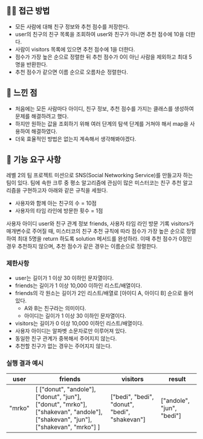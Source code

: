 ## 🤷🏻‍ ️접근 방법
* 모든 사람에 대해 친구 정보와 추천 점수를 저장한다.
* user의 친구의 친구 목록을 조회하여 user와 친구가 아니면 추천 점수에 10을 더한다.
* 사람이 visitors 목록에 있으면 추천 점수에 1을 더한다.
* 점수가 가장 높은 순으로 정렬한 뒤 추천 점수가 0이 아닌 사람을 제외하고 최대 5명을 반환한다.
* 추천 점수가 같으면 이름 순으로 오름차순 정렬한다.

## 💭 느낀 점
* 처음에는 모든 사람마다 아이디, 친구 정보, 추천 점수를 가지는 클래스를 생성하여 문제를 해결하려고 했다.
* 하지만 원하는 값을 조회하기 위해 여러 단계의 탐색 단계를 거쳐야 해서 map을 사용하여 해결하였다.
* 더욱 효율적인 방법은 없는지 계속해서 생각해봐야겠다.

## 🚀 기능 요구 사항

레벨 2의 팀 프로젝트 미션으로 SNS(Social Networking Service)를 만들고자 하는 팀이 있다. 팀에 속한 크루 중 평소 알고리즘에 관심이 많은 미스터코는 친구 추천 알고리즘을 구현하고자 아래와 같은 규칙을 세웠다.

- 사용자와 함께 아는 친구의 수 = 10점 
- 사용자의 타임 라인에 방문한 횟수 = 1점

사용자 아이디 user와 친구 관계 정보 friends, 사용자 타임 라인 방문 기록 visitors가 매개변수로 주어질 때, 미스터코의 친구 추천 규칙에 따라 점수가 가장 높은 순으로 정렬하여 최대 5명을 return 하도록 solution 메서드를 완성하라. 이때 추천 점수가 0점인 경우 추천하지 않으며, 추천 점수가 같은 경우는 이름순으로 정렬한다.

### 제한사항

- user는 길이가 1 이상 30 이하인 문자열이다.
- friends는 길이가 1 이상 10,000 이하인 리스트/배열이다.
- friends의 각 원소는 길이가 2인 리스트/배열로 [아이디 A, 아이디 B] 순으로 들어있다.
  - A와 B는 친구라는 의미이다.
  - 아이디는 길이가 1 이상 30 이하인 문자열이다.
- visitors는 길이가 0 이상 10,000 이하인 리스트/배열이다.
- 사용자 아이디는 알파벳 소문자로만 이루어져 있다.
- 동일한 친구 관계가 중복해서 주어지지 않는다.
- 추천할 친구가 없는 경우는 주어지지 않는다.

### 실행 결과 예시

| user | friends | visitors | result |
| --- | --- | --- | --- |
| "mrko" | [ ["donut", "andole"], ["donut", "jun"], ["donut", "mrko"], ["shakevan", "andole"], ["shakevan", "jun"], ["shakevan", "mrko"] ] | ["bedi", "bedi", "donut", "bedi", "shakevan"] | ["andole", "jun", "bedi"] |
